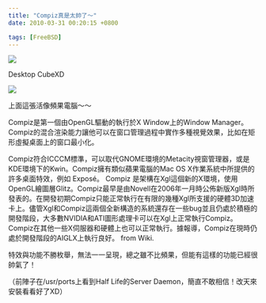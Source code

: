 ```yaml
---
title: "Compiz真是太帥了～"
date: 2010-03-31 00:20:15 +0800

tags: [FreeBSD]
---
```


![](/images/slum-area/77_0.png)


Desktop CubeXD

![](/images/slum-area/78_1.png)



上面這張活像頻果電腦～～



Compiz是第一個由OpenGL驅動的執行於X Window上的Window Manager。Compiz的混合渲染能力讓他可以在窗口管理過程中實作多種視覺效果，比如在矩形虛擬桌面上的窗口最小化。



Compiz符合ICCCM標準，可以取代GNOME環境的Metacity視窗管理器，或是KDE環境下的Kwin。Compiz擁有類似蘋果電腦的Mac OS X作業系統中所提供的許多桌面特效，例如 Expos&eacute;。 Compiz 是架構在Xgl這個新的X環境，使用OpenGL繪圖層Glitz。Compiz最早是由Novell在2006年一月時公佈新版Xgl時所發表的。在開發初期Compiz只能正常執行在有限的幾種Xgl所支援的硬體3D加速卡上。儘管Xgl和Compiz這兩個全新構造的系統還存在一些bug並且仍處於積極的開發階段，大多數NVIDIA和ATI圖形處理卡可以在Xgl上正常執行Compiz。Compiz在其他一些X伺服器和硬體上也可以正常執行。據報導，Compiz在現時仍處於開發階段的AIGLX上執行良好。 from Wiki.





特效與功能不勝枚舉，無法一一呈現，總之雖不比頻果，但能有這樣的功能已經很帥氣了！



（前陣子在/usr/ports上看到Half Life的Server Daemon，簡直不敢相信！改天來安裝看看好了XD）


